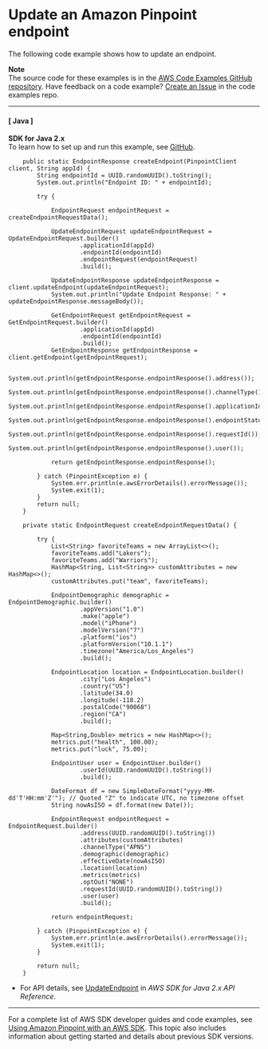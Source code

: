 # Update an Amazon Pinpoint endpoint<a name="example_pinpoint_UpdateEndpoint_section"></a>

The following code example shows how to update an endpoint\.

**Note**  
The source code for these examples is in the [AWS Code Examples GitHub repository](https://github.com/awsdocs/aws-doc-sdk-examples)\. Have feedback on a code example? [Create an Issue](https://github.com/awsdocs/aws-doc-sdk-examples/issues/new/choose) in the code examples repo\. 

------
#### [ Java ]

**SDK for Java 2\.x**  
 To learn how to set up and run this example, see [GitHub](https://github.com/awsdocs/aws-doc-sdk-examples/tree/main/javav2/example_code/pinpoint#readme)\. 
  

```
    public static EndpointResponse createEndpoint(PinpointClient client, String appId) {
        String endpointId = UUID.randomUUID().toString();
        System.out.println("Endpoint ID: " + endpointId);

        try {

            EndpointRequest endpointRequest = createEndpointRequestData();

            UpdateEndpointRequest updateEndpointRequest = UpdateEndpointRequest.builder()
                    .applicationId(appId)
                    .endpointId(endpointId)
                    .endpointRequest(endpointRequest)
                    .build();

            UpdateEndpointResponse updateEndpointResponse = client.updateEndpoint(updateEndpointRequest);
            System.out.println("Update Endpoint Response: " + updateEndpointResponse.messageBody());

            GetEndpointRequest getEndpointRequest = GetEndpointRequest.builder()
                    .applicationId(appId)
                    .endpointId(endpointId)
                    .build();
            GetEndpointResponse getEndpointResponse = client.getEndpoint(getEndpointRequest);

            System.out.println(getEndpointResponse.endpointResponse().address());
            System.out.println(getEndpointResponse.endpointResponse().channelType());
            System.out.println(getEndpointResponse.endpointResponse().applicationId());
            System.out.println(getEndpointResponse.endpointResponse().endpointStatus());
            System.out.println(getEndpointResponse.endpointResponse().requestId());
            System.out.println(getEndpointResponse.endpointResponse().user());

            return getEndpointResponse.endpointResponse();

        } catch (PinpointException e) {
            System.err.println(e.awsErrorDetails().errorMessage());
            System.exit(1);
        }
        return null;
    }

    private static EndpointRequest createEndpointRequestData() {

        try {
            List<String> favoriteTeams = new ArrayList<>();
            favoriteTeams.add("Lakers");
            favoriteTeams.add("Warriors");
            HashMap<String, List<String>> customAttributes = new HashMap<>();
            customAttributes.put("team", favoriteTeams);

            EndpointDemographic demographic = EndpointDemographic.builder()
                    .appVersion("1.0")
                    .make("apple")
                    .model("iPhone")
                    .modelVersion("7")
                    .platform("ios")
                    .platformVersion("10.1.1")
                    .timezone("America/Los_Angeles")
                    .build();

            EndpointLocation location = EndpointLocation.builder()
                    .city("Los Angeles")
                    .country("US")
                    .latitude(34.0)
                    .longitude(-118.2)
                    .postalCode("90068")
                    .region("CA")
                    .build();

            Map<String,Double> metrics = new HashMap<>();
            metrics.put("health", 100.00);
            metrics.put("luck", 75.00);

            EndpointUser user = EndpointUser.builder()
                    .userId(UUID.randomUUID().toString())
                    .build();

            DateFormat df = new SimpleDateFormat("yyyy-MM-dd'T'HH:mm'Z'"); // Quoted "Z" to indicate UTC, no timezone offset
            String nowAsISO = df.format(new Date());

            EndpointRequest endpointRequest = EndpointRequest.builder()
                    .address(UUID.randomUUID().toString())
                    .attributes(customAttributes)
                    .channelType("APNS")
                    .demographic(demographic)
                    .effectiveDate(nowAsISO)
                    .location(location)
                    .metrics(metrics)
                    .optOut("NONE")
                    .requestId(UUID.randomUUID().toString())
                    .user(user)
                    .build();

            return endpointRequest;

        } catch (PinpointException e) {
            System.err.println(e.awsErrorDetails().errorMessage());
            System.exit(1);
        }

        return null;
    }
```
+  For API details, see [UpdateEndpoint](https://docs.aws.amazon.com/goto/SdkForJavaV2/pinpoint-2016-12-01/UpdateEndpoint) in *AWS SDK for Java 2\.x API Reference*\. 

------

For a complete list of AWS SDK developer guides and code examples, see [Using Amazon Pinpoint with an AWS SDK](sdk-general-information-section.md)\. This topic also includes information about getting started and details about previous SDK versions\.